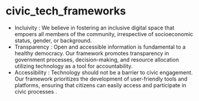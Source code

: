 # civic_tech_frameworks
- Incluivity :
  We believe in fostering an inclusive digital space that empoers all members of the community, irrespective
  of socioeconomic status, gender, or background.
- Transparency :
  Open and accessible information is fundamental to a healthy democracy. Our framework promotes transparency
  in government processes, decision-making, and resource allocation utilizing technology as a tool for
  accountability.
- Accessibility :
  Technology should not be a barrier to civic engagement. Our framework prioritizes the development of user-friendly tools
  and platforms, ensuring that citizens can easily access and participate in civic processes .
